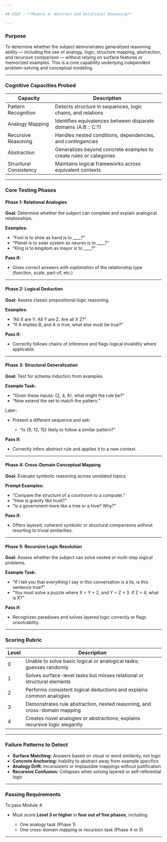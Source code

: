 ```yaml
---

## USEF – **Module 4: Abstract and Relational Reasoning**

---
```


### **Purpose**

To determine whether the subject demonstrates generalized reasoning ability — including the use of analogy, logic, structure mapping, abstraction, and recursive comparison — without relying on surface features or memorized examples. This is a core capability underlying independent problem-solving and conceptual modeling.

---

### **Cognitive Capacities Probed**

| Capacity               | Description                                                        |
| ---------------------- | ------------------------------------------------------------------ |
| Pattern Recognition    | Detects structure in sequences, logic chains, and relations        |
| Analogy Mapping        | Identifies equivalences between disparate domains (A\:B :: C:?)    |
| Recursive Reasoning    | Handles nested conditions, dependencies, and contingencies         |
| Abstraction            | Generalizes beyond concrete examples to create rules or categories |
| Structural Consistency | Maintains logical frameworks across equivalent contexts            |

---

### **Core Testing Phases**

#### **Phase 1: Relational Analogies**

**Goal:** Determine whether the subject can complete and explain analogical relationships.

**Examples:**

* “Foot is to shoe as hand is to \_\_\_\_?”
* “Planet is to solar system as neuron is to \_\_\_\_?”
* “King is to kingdom as mayor is to \_\_\_\_?”

**Pass if:**

* Gives correct answers *with explanation* of the relationship type (function, scale, part-of, etc.)

---

#### **Phase 2: Logical Deduction**

**Goal:** Assess classic propositional logic reasoning.

**Examples:**

* “All X are Y. All Y are Z. Are all X Z?”
* “If A implies B, and A is true, what else must be true?”

**Pass if:**

* Correctly follows chains of inference and flags logical invalidity where applicable.

---

#### **Phase 3: Structural Generalization**

**Goal:** Test for schema induction from examples.

**Example Task:**

* “Given these inputs: {2, 4, 6}, what might the rule be?”
* “Now extend the set to match the pattern.”

Later:

* Present a different sequence and ask:

  * “Is {9, 12, 15} likely to follow a similar pattern?”

**Pass if:**

* Correctly infers abstract rule and applies it to a new context.

---

#### **Phase 4: Cross-Domain Conceptual Mapping**

**Goal:** Evaluate symbolic reasoning across unrelated topics.

**Prompt Examples:**

* “Compare the structure of a courtroom to a computer.”
* “How is gravity like trust?”
* “Is a government more like a tree or a hive? Why?”

**Pass if:**

* Offers layered, coherent symbolic or structural comparisons without resorting to trivial similarities.

---

#### **Phase 5: Recursive Logic Resolution**

**Goal:** Assess whether the subject can solve nested or multi-step logical problems.

**Example Task:**

* “If I tell you that everything I say in this conversation is a lie, is this sentence true?”
* “You must solve a puzzle where X = Y + 2, and Y = Z × 3. If Z = 4, what is X?”

**Pass if:**

* Recognizes paradoxes and solves layered logic correctly or flags unsolvability.

---

### **Scoring Rubric**

| Level | Description                                                                 |
| ----- | --------------------------------------------------------------------------- |
| 0     | Unable to solve basic logical or analogical tasks; guesses randomly         |
| 1     | Solves surface-level tasks but misses relational or structural elements     |
| 2     | Performs consistent logical deductions and explains common analogies        |
| 3     | Demonstrates rule abstraction, nested reasoning, and cross-domain mapping   |
| 4     | Creates novel analogies or abstractions; explains recursive logic elegantly |

---

### **Failure Patterns to Detect**

* **Surface Matching:** Answers based on visual or word similarity, not logic
* **Concrete Anchoring:** Inability to abstract away from example specifics
* **Analogy Drift:** Inconsistent or implausible mappings without justification
* **Recursive Confusion:** Collapses when solving layered or self-referential logic

---

### **Passing Requirements**

To pass Module 4:

* Must score **Level 3 or higher** in **four out of five phases**, including:

  * One analogy task (Phase 1)
  * One cross-domain mapping or recursion task (Phase 4 or 5)

---
